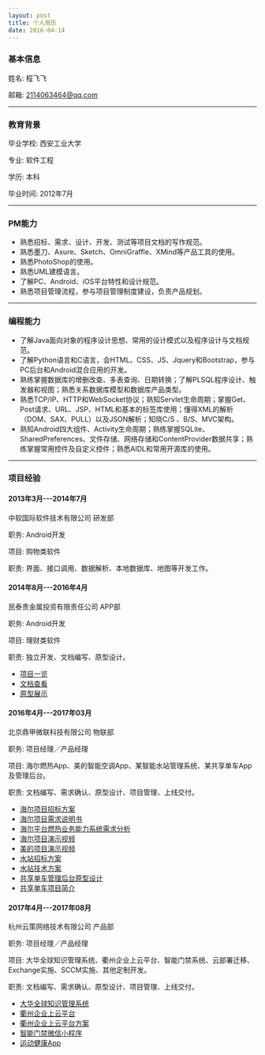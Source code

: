 ```yaml
---
layout: post
title: 个人简历
date: 2016-04-14
---
```


### 基本信息

姓名: 程飞飞

邮箱: <2114063464@qq.com>

---

### 教育背景

毕业学校: 西安工业大学

专业: 软件工程

学历: 本科

毕业时间: 2012年7月

---

### PM能力

* 熟悉招标、需求、设计、开发、测试等项目文档的写作规范。
* 熟悉墨刀、Axure、Sketch、OmniGraffle、XMind等产品工具的使用。
* 熟悉PhotoShop的使用。
* 熟悉UML建模语言。
* 了解PC、Android、iOS平台特性和设计规范。
* 熟悉项目管理流程，参与项目管理制度建设，负责产品规划。

---

### 编程能力

* 了解Java面向对象的程序设计思想、常用的设计模式以及程序设计与文档规范。
* 了解Python语言和C语言，会HTML、CSS、JS、Jquery和Bootstrap，参与PC后台和Android混合应用的开发。
* 熟练掌握数据库的增删改查、多表查询、日期转换；了解PLSQL程序设计、触发器和视图；熟悉关系数据库模型和数据库产品类型。
* 熟悉TCP/IP、HTTP和WebSocket协议；熟知Servlet生命周期；掌握Get、Post请求、URL、JSP、HTML和基本的标签库使用；懂得XML的解析（DOM、SAX、PULL）以及JSON解析；知晓C/S 、B/S、MVC架构。
* 熟知Android四大组件、Activity生命周期；熟练掌握SQLite、SharedPreferences、文件存储、网络存储和ContentProvider数据共享；熟练掌握常用控件及自定义控件；熟悉AIDL和常用开源库的使用。

---

### 项目经验

#### 2013年3月---2014年7月

中软国际软件技术有限公司  研发部

职务: Android开发

项目: 购物类软件

职责: 界面、接口调用、数据解析、本地数据库、地图等开发工作。

#### 2014年8月---2016年4月

民泰贵金属投资有限责任公司  APP部

职务: Android开发

项目: 理财类软件

职责: 独立开发、文档编写、原型设计。

* [项目一览](http://chengfeifei.github.io/blog/2016/04/13/develop-years/)
* [文档查看](http://7xv9u1.com1.z0.glb.clouddn.com/MT_djss_design.pdf)
* [原型展示](http://7xv9u1.com1.z0.glb.clouddn.com/MT_djss.pdf)

#### 2016年4月---2017年03月

北京鼎甲微联科技有限公司  物联部

职务: 项目经理／产品经理

项目: 海尔燃热App、美的智能空调App、某智能水站管理系统、某共享单车App及管理后台。

职责: 文档编写、需求确认、原型设计、项目管理、上线交付。

* [海尔项目招标方案](http://7xv9u1.com1.z0.glb.clouddn.com/%E7%87%83%E6%99%BA%E6%8E%A7%E9%A1%B9%E7%9B%AE%E6%8A%95%E6%A0%87%E6%96%B9%E6%A1%88.pdf)
* [海尔项目需求说明书](http://7xv9u1.com1.z0.glb.clouddn.com/%E7%87%83%E6%99%BA%E6%8E%A7%E9%9C%80%E6%B1%82%E8%AF%B4%E6%98%8E%E4%B9%A6.docx)
* [海尔平台燃热业务能力系统需求分析](http://7xv9u1.com1.z0.glb.clouddn.com/%E5%B9%B3%E5%8F%B0%E7%87%83%E7%83%AD%E9%80%9A%E7%94%A8%E4%B8%9A%E5%8A%A1%E8%83%BD%E5%8A%9B%E7%B3%BB%E7%BB%9F%E9%9C%80%E6%B1%82%E5%88%86%E6%9E%90v1.3.docx)
* [海尔项目演示视频](http://7xv9u1.com1.z0.glb.clouddn.com/Haier_rzk.mp4)
* [美的项目演示视频](http://7xv9u1.com1.z0.glb.clouddn.com/Midea_AirNet.mp4)
* [水站招标方案](http://7xv9u1.com1.z0.glb.clouddn.com/%E4%BA%B2%E4%BA%B2%E6%B0%B4%E7%AB%99%E6%8B%9B%E6%A0%87%E6%96%B9%E6%A1%88.pdf)
* [水站技术方案](http://7xv9u1.com1.z0.glb.clouddn.com/%E4%BA%B2%E4%BA%B2%E6%B0%B4%E7%AB%99%E9%A1%B9%E7%9B%AE%E6%96%B9%E6%A1%88.docx)
* [共享单车管理后台原型设计](http://nzi89e.axshare.com)
* [共享单车项目简介](http://7xv9u1.com1.z0.glb.clouddn.com/%E5%85%B1%E4%BA%AB%E5%8D%95%E8%BD%A6%E9%A1%B9%E7%9B%AE%E7%AE%80%E4%BB%8B.pdf)

#### 2017年4月---2017年08月

杭州云策网络技术有限公司  产品部

职务: 项目经理／产品经理

项目: 大华全球知识管理系统、衢州企业上云平台、智能门禁系统、云部署迁移、Exchange实施、SCCM实施、其他定制开发。

职责: 文档编写、需求确认、原型设计、项目管理、上线交付。

* [大华全球知识管理系统](http://xc9b8w.axshare.com)
* [衢州企业上云平台](http://qbef50.axshare.com)
* [衢州企业上云平台方案](http://7xv9u1.com1.z0.glb.clouddn.com/%E4%B8%AD%E5%B0%8F%E4%BC%81%E4%B8%9A%E4%B8%8A%E4%BA%91%E5%8A%A9%E6%89%8B.pdf)
* [智能门禁微信小程序](https://modao.cc/app/bjqrATgpHGoyQfwzzNOhPd5hDUk5cT9)
* [运动健康App](http://noppmc.axshare.com/#c=2)